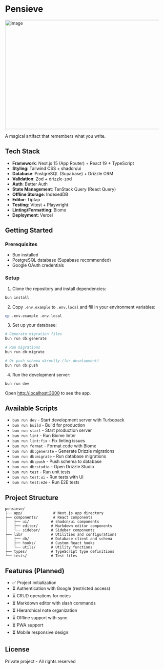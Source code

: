 # Pensieve

<img width="720" height="358" alt="image" src="https://github.com/user-attachments/assets/4c794863-0c7f-4573-b2ba-4f54ce19e910" />

A magical artifact that remembers what you write.

## Tech Stack

- **Framework**: Next.js 15 (App Router) + React 19 + TypeScript
- **Styling**: Tailwind CSS + shadcn/ui
- **Database**: PostgreSQL (Supabase) + Drizzle ORM
- **Validation**: Zod + drizzle-zod
- **Auth**: Better Auth
- **State Management**: TanStack Query (React Query)
- **Offline Storage**: IndexedDB
- **Editor**: Tiptap
- **Testing**: Vitest + Playwright
- **Linting/Formatting**: Biome
- **Deployment**: Vercel

## Getting Started

### Prerequisites

- Bun installed
- PostgreSQL database (Supabase recommended)
- Google OAuth credentials

### Setup

1. Clone the repository and install dependencies:

```bash
bun install
```

2. Copy `.env.example` to `.env.local` and fill in your environment variables:

```bash
cp .env.example .env.local
```

3. Set up your database:

```bash
# Generate migration files
bun run db:generate

# Run migrations
bun run db:migrate

# Or push schema directly (for development)
bun run db:push
```

4. Run the development server:

```bash
bun run dev
```

Open [http://localhost:3000](http://localhost:3000) to see the app.

## Available Scripts

- `bun run dev` - Start development server with Turbopack
- `bun run build` - Build for production
- `bun run start` - Start production server
- `bun run lint` - Run Biome linter
- `bun run lint:fix` - Fix linting issues
- `bun run format` - Format code with Biome
- `bun run db:generate` - Generate Drizzle migrations
- `bun run db:migrate` - Run database migrations
- `bun run db:push` - Push schema to database
- `bun run db:studio` - Open Drizzle Studio
- `bun run test` - Run unit tests
- `bun run test:ui` - Run tests with UI
- `bun run test:e2e` - Run E2E tests

## Project Structure

```
pensieve/
├── app/              # Next.js app directory
├── components/       # React components
│   ├── ui/          # shadcn/ui components
│   ├── editor/      # Markdown editor components
│   └── sidebar/     # Sidebar components
├── lib/             # Utilities and configurations
│   ├── db/          # Database client and schema
│   ├── hooks/       # Custom React hooks
│   └── utils/       # Utility functions
├── types/           # TypeScript type definitions
└── tests/           # Test files
```

## Features (Planned)

- ✅ Project initialization
- ⏳ Authentication with Google (restricted access)
- ⏳ CRUD operations for notes
- ⏳ Markdown editor with slash commands
- ⏳ Hierarchical note organization
- ⏳ Offline support with sync
- ⏳ PWA support
- ⏳ Mobile responsive design

## License

Private project - All rights reserved
